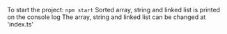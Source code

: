 To start the project:
`npm start`
Sorted array, string and linked list is printed on the console log
The array, string and linked list can be changed at 'index.ts'
